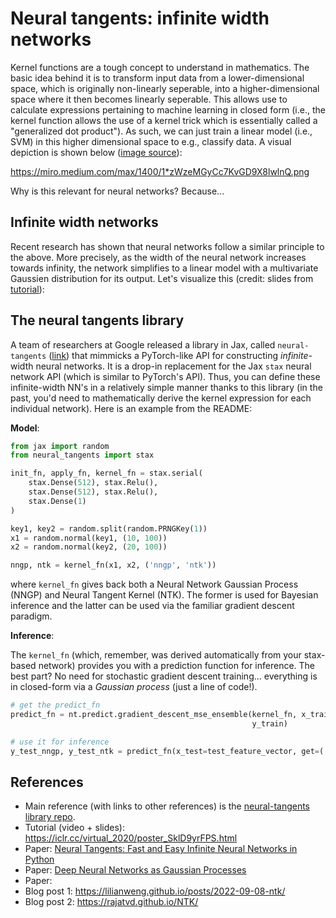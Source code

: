 # Neural tangents: infinite width networks 

Kernel functions are a tough concept to understand in mathematics. The basic idea behind it is to transform input data from a lower-dimensional space, which is originally non-linearly seperable, into a higher-dimensional space where it then becomes linearly seperable. This allows use to calculate expressions pertaining to machine learning in closed form (i.e., the kernel function allows the use of a kernel trick which is essentially called a "generalized dot product"). As such, we can just train a linear model (i.e., SVM) in this higher dimensional space to e.g., classify data. A visual depiction is shown below ([image source](https://towardsdatascience.com/the-kernel-trick-c98cdbcaeb3f)):

https://miro.medium.com/max/1400/1*zWzeMGyCc7KvGD9X8lwlnQ.png


Why is this relevant for neural networks? Because... 

## Infinite width networks 

Recent research has shown that neural networks follow a similar principle to the above. More precisely, as the width of the neural network increases towards infinity, the network simplifies to a linear model with a multivariate Gaussien distribution for its output. Let's visualize this (credit: slides from [tutorial](https://iclr.cc/virtual_2020/poster_SklD9yrFPS.html)): 






## The neural tangents library 

A team of researchers at Google released a library in Jax, called `neural-tangents` ([link](https://github.com/google/neural-tangents)) that mimmicks a PyTorch-like API for constructing *infinite*-width neural networks. It is a drop-in replacement for the Jax `stax` neural network API (which is similar to PyTorch's API). Thus, you can define these infinite-width NN's in a relatively simple manner thanks to this library (in the past, you'd need to mathematically derive the kernel expression for each individual network). Here is an example from the README: 

**Model**:

```python
from jax import random
from neural_tangents import stax

init_fn, apply_fn, kernel_fn = stax.serial(
    stax.Dense(512), stax.Relu(),
    stax.Dense(512), stax.Relu(),
    stax.Dense(1)
)

key1, key2 = random.split(random.PRNGKey(1))
x1 = random.normal(key1, (10, 100))
x2 = random.normal(key2, (20, 100))

nngp, ntk = kernel_fn(x1, x2, ('nngp', 'ntk'))
```

where `kernel_fn` gives back both a Neural Network Gaussian Process (NNGP) and Neural Tangent Kernel (NTK). The former is used for Bayesian inference and the latter can be used via the familiar gradient descent paradigm. 


**Inference**:

The `kernel_fn` (which, remember, was derived automatically from your stax-based network) provides you with a prediction function for inference. The best part? No need for stochastic gradient descent training... everything is in closed-form via a *Gaussian process* (just a line of code!). 

```python
# get the predict_fn 
predict_fn = nt.predict.gradient_descent_mse_ensemble(kernel_fn, x_train,
                                                      y_train)

# use it for inference 
y_test_nngp, y_test_ntk = predict_fn(x_test=test_feature_vector, get=('nngp', 'ntk'))
```



## References 

- Main reference (with links to other references) is the [neural-tangents library repo](https://github.com/google/neural-tangents). 
- Tutorial (video + slides): https://iclr.cc/virtual_2020/poster_SklD9yrFPS.html
- Paper: [Neural Tangents: Fast and Easy Infinite Neural Networks in Python](https://arxiv.org/abs/1912.02803)
- Paper: [Deep Neural Networks as Gaussian Processes](https://arxiv.org/abs/1711.00165)
- Paper: 
- Blog post 1: https://lilianweng.github.io/posts/2022-09-08-ntk/
- Blog post 2: https://rajatvd.github.io/NTK/

